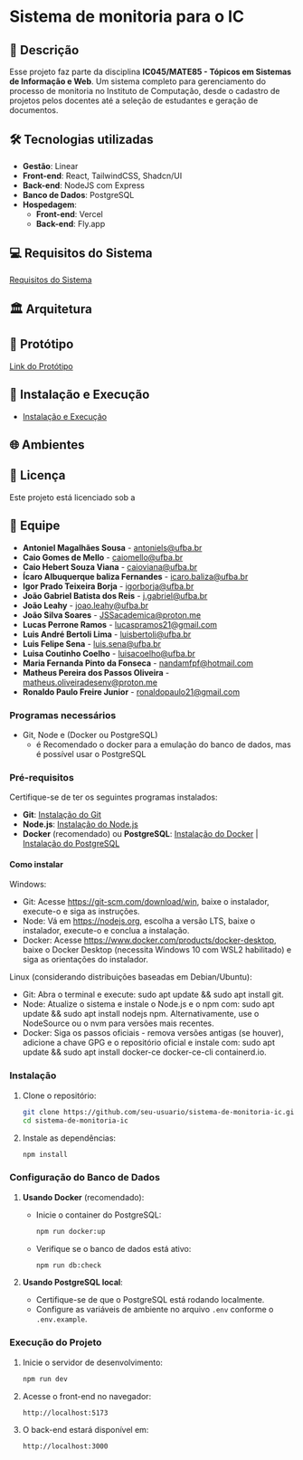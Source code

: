 # Sistema de monitoria para o IC

## 📝 Descrição

Esse projeto faz parte da disciplina **IC045/MATE85 - Tópicos em Sistemas de Informação e Web**. Um sistema completo para gerenciamento do processo de monitoria no Instituto de Computação, desde o cadastro de projetos pelos docentes até a seleção de estudantes e geração de documentos.

## 🛠️ Tecnologias utilizadas

- **Gestão**: Linear
- **Front-end**: React, TailwindCSS, Shadcn/UI
- **Back-end**: NodeJS com Express
- **Banco de Dados**: PostgreSQL
- **Hospedagem**:
  - **Front-end**: Vercel
  - **Back-end**: Fly.app

## 💻 Requisitos do Sistema

<a href="https://docs.google.com/document/d/14G-kwj4GwdpCYyfQN60SjJtvp3tMCS7QN21ji6eBeao/edit?tab=t.0" target="_blank">Requisitos do Sistema</a>

## 🏛️ Arquitetura

## 🎨 Protótipo

[Link do Protótipo](https://www.figma.com/design/meTbBaQdqBHlvtzBEb9ehF/Sistema-de-Monitoria-IC?node-id=0-1&t=PmIFftLr23foR8ZG-1)

## 🚀 Instalação e Execução

- [Instalação e Execução](./docs/instalação.md)

## 🌐 Ambientes

## 📝 Licença

Este projeto está licenciado sob a

## 👥 Equipe

- **Antoniel Magalhães Sousa** - [antoniels@ufba.br](mailto:antoniels@ufba.br)
- **Caio Gomes de Mello** - [caiomello@ufba.br](mailto:caiomello@ufba.br)
- **Caio Hebert Souza Viana** - [caioviana@ufba.br](mailto:caioviana@ufba.br)
- **Ícaro Albuquerque baliza Fernandes** - [icaro.baliza@ufba.br](mailto:icaro.baliza@ufba.br)
- **Igor Prado Teixeira Borja** - [igorborja@ufba.br](mailto:igorborja@ufba.br)
- **João Gabriel Batista dos Reis** - [j.gabriel@ufba.br](mailto:j.gabriel@ufba.br)
- **João Leahy** - [joao.leahy@ufba.br](mailto:joao.leahy@ufba.br)
- **João Silva Soares** - [JSSacademica@proton.me](mailto:JSSacademica@proton.me)
- **Lucas Perrone Ramos** - [lucaspramos21@gmail.com](mailto:lucaspramos21@gmail.com)
- **Luis André Bertoli Lima** - [luisbertoli@ufba.br](mailto:luisbertoli@ufba.br)
- **Luis Felipe Sena** - [luis.sena@ufba.br](mailto:luis.sena@ufba.br)
- **Luisa Coutinho Coelho** - [luisacoelho@ufba.br](mailto:luisacoelho@ufba.br)
- **Maria Fernanda Pinto da Fonseca** - [nandamfpf@hotmail.com](mailto:nandamfpf@hotmail.com)
- **Matheus Pereira dos Passos Oliveira** - [matheus.oliveiradesenv@proton.me](mailto:matheus.oliveiradesenv@proton.me)
- **Ronaldo Paulo Freire Junior** - [ronaldopaulo21@gmail.com](mailto:ronaldopaulo21@gmail.com)

### Programas necessários

- Git, Node e (Docker ou PostgreSQL)
  - é Recomendado o docker para a emulação do banco de dados, mas é possível usar o PostgreSQL

### Pré-requisitos

Certifique-se de ter os seguintes programas instalados:

- **Git**: [Instalação do Git](https://git-scm.com/downloads)
- **Node.js**: [Instalação do Node.js](https://nodejs.org/)
- **Docker** (recomendado) ou **PostgreSQL**: [Instalação do Docker](https://www.docker.com/products/docker-desktop) | [Instalação do PostgreSQL](https://www.postgresql.org/download/)

#### Como instalar

Windows:

- Git: Acesse https://git-scm.com/download/win, baixe o instalador, execute-o e siga as instruções.
- Node: Vá em https://nodejs.org, escolha a versão LTS, baixe o instalador, execute-o e conclua a instalação.
- Docker: Acesse https://www.docker.com/products/docker-desktop, baixe o Docker Desktop (necessita Windows 10 com WSL2 habilitado) e siga as orientações do instalador.

Linux (considerando distribuições baseadas em Debian/Ubuntu):

- Git: Abra o terminal e execute: sudo apt update && sudo apt install git.
- Node: Atualize o sistema e instale o Node.js e o npm com: sudo apt update && sudo apt install nodejs npm. Alternativamente, use o NodeSource ou o nvm para versões mais recentes.
- Docker: Siga os passos oficiais - remova versões antigas (se houver), adicione a chave GPG e o repositório oficial e instale com: sudo apt update && sudo apt install docker-ce docker-ce-cli containerd.io.

### Instalação

1. Clone o repositório:

   ```bash
   git clone https://github.com/seu-usuario/sistema-de-monitoria-ic.git
   cd sistema-de-monitoria-ic
   ```

2. Instale as dependências:

   ```bash
   npm install
   ```

### Configuração do Banco de Dados

1. **Usando Docker** (recomendado):

   - Inicie o container do PostgreSQL:

     ```bash
     npm run docker:up
     ```

   - Verifique se o banco de dados está ativo:

     ```bash
     npm run db:check
     ```

2. **Usando PostgreSQL local**:

   - Certifique-se de que o PostgreSQL está rodando localmente.
   - Configure as variáveis de ambiente no arquivo `.env` conforme o `.env.example`.

### Execução do Projeto

1. Inicie o servidor de desenvolvimento:

   ```bash
   npm run dev
   ```

2. Acesse o front-end no navegador:

   ```
   http://localhost:5173
   ```

3. O back-end estará disponível em:

   ```
   http://localhost:3000
   ```
